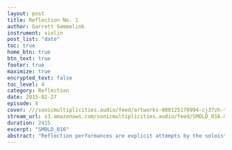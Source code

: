 ```yaml
---
layout: post
title: Reflection No. 1
author: Garrett Semmelink
instrument: violin
post_list: "date"
toc: true
home_btn: true
btn_text: true
footer: true
maximize: true
encrypted_text: false
toc_level: 4
category: Reflection
date: 2015-02-27
episode: 4
cover: ///sonicmultiplicities.audio/feed/artworks-000125170994-cj37zh-t500x500.jpg
stream_url: s3.amazonaws.com/sonicmultiplicities.audio/feed/SMOLD_016.mp3
duration: 2415
excerpt: "SMOLD_016"
abstract: "Reflection performances are explicit attempts by the soloist to reflect upon their overarching SM experience, as it relates to the present time period."
---
```

